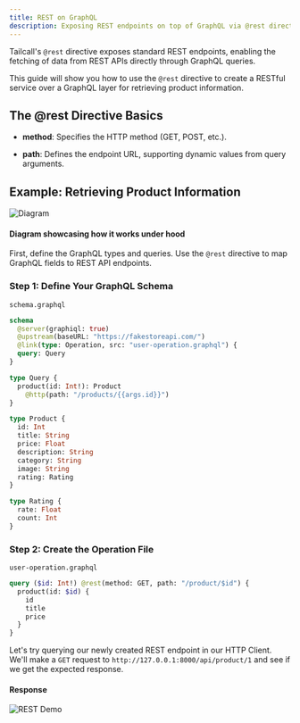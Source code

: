 ```yaml
---
title: REST on GraphQL
description: Exposing REST endpoints on top of GraphQL via @rest directive.
---
```


Tailcall's `@rest` directive exposes standard REST endpoints, enabling the fetching of data from REST APIs directly through GraphQL queries.

This guide will show you how to use the `@rest` directive to create a RESTful service over a GraphQL layer for retrieving product information.

## The @rest Directive Basics

- **method**: Specifies the HTTP method (GET, POST, etc.).

- **path**: Defines the endpoint URL, supporting dynamic values from query arguments.

## Example: Retrieving Product Information

![Diagram](/images/docs/rest-diagram.svg)

#### Diagram showcasing how it works under hood

First, define the GraphQL types and queries. Use the `@rest` directive to map GraphQL fields to REST API endpoints.

### Step 1: Define Your GraphQL Schema

`schema.graphql`

```graphql
schema
  @server(graphiql: true)
  @upstream(baseURL: "https://fakestoreapi.com/")
  @link(type: Operation, src: "user-operation.graphql") {
  query: Query
}

type Query {
  product(id: Int!): Product
    @http(path: "/products/{{args.id}}")
}

type Product {
  id: Int
  title: String
  price: Float
  description: String
  category: String
  image: String
  rating: Rating
}

type Rating {
  rate: Float
  count: Int
}
```

### Step 2: Create the Operation File

`user-operation.graphql`

```graphql
query ($id: Int!) @rest(method: GET, path: "/product/$id") {
  product(id: $id) {
    id
    title
    price
  }
}
```

Let's try querying our newly created REST endpoint in our HTTP Client.
We'll make a `GET` request to `http://127.0.0.1:8000/api/product/1` and see if we get the expected response.

#### Response

![REST Demo](/images/docs/rest.png)
